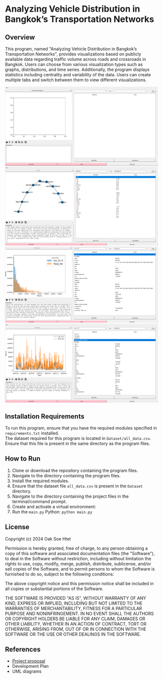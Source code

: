 # Analyzing Vehicle Distribution in Bangkok’s Transportation Networks

## Overview
This program, named "Analyzing Vehicle Distribution in Bangkok’s Transportation Networks", provides visualizations based on publicly available data regarding traffic volume across roads and crossroads in Bangkok. Users can choose from various visualization types such as graphs, distributions, and time series. Additionally, the program displays statistics including centrality and variability of the data. Users can create multiple tabs and switch between them to view different visualizations.

![img.png](img.png)
![img_1.png](img_1.png)
![img_2.png](img_2.png)
![img_3.png](img_3.png)

## Installation Requirements
To run this program, ensure that you have the required modules specified in `requirements.txt` installed. \
The dataset required for this program is located in `Dataset/all_data.csv`. Ensure that this file is present in the same directory as the program files.

## How to Run
1. Clone or download the repository containing the program files.
2. Navigate to the directory containing the program files.
3. Install the required modules.
4. Ensure that the dataset file `all_data.csv` is present in the `Dataset` directory.
5. Navigate to the directory containing the project files in the terminal/command prompt.
6. Create and activate a virtual environment:
7. Run the `main.py` Python: ``python main.py``

## License
Copyright (c) 2024 Oak Soe Htet

Permission is hereby granted, free of charge, to any person obtaining a copy
of this software and associated documentation files (the "Software"), to deal
in the Software without restriction, including without limitation the rights
to use, copy, modify, merge, publish, distribute, sublicense, and/or sell
copies of the Software, and to permit persons to whom the Software is
furnished to do so, subject to the following conditions:

The above copyright notice and this permission notice shall be included in all
copies or substantial portions of the Software.

THE SOFTWARE IS PROVIDED "AS IS", WITHOUT WARRANTY OF ANY KIND, EXPRESS OR
IMPLIED, INCLUDING BUT NOT LIMITED TO THE WARRANTIES OF MERCHANTABILITY,
FITNESS FOR A PARTICULAR PURPOSE AND NONINFRINGEMENT. IN NO EVENT SHALL THE
AUTHORS OR COPYRIGHT HOLDERS BE LIABLE FOR ANY CLAIM, DAMAGES OR OTHER
LIABILITY, WHETHER IN AN ACTION OF CONTRACT, TORT OR OTHERWISE, ARISING FROM,
OUT OF OR IN CONNECTION WITH THE SOFTWARE OR THE USE OR OTHER DEALINGS IN THE
SOFTWARE.

## References
- [Project proposal](https://docs.google.com/document/d/1xrs812Q61Y8sp-I6mjK8kuL8ROEmxg7FoxWt-dztvpQ/edit?usp=sharing)
- Development Plan
- UML diagrams
